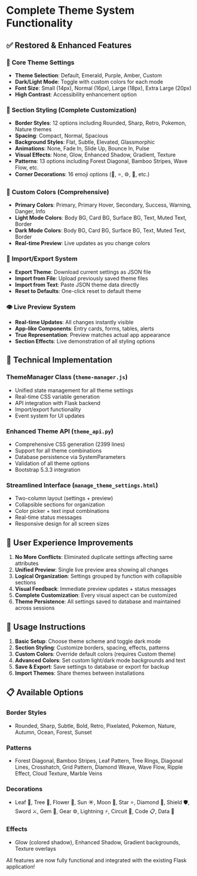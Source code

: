 # Complete Theme System Functionality

## ✅ Restored & Enhanced Features

### 🎨 **Core Theme Settings**
- **Theme Selection**: Default, Emerald, Purple, Amber, Custom
- **Dark/Light Mode**: Toggle with custom colors for each mode
- **Font Size**: Small (14px), Normal (16px), Large (18px), Extra Large (20px)
- **High Contrast**: Accessibility enhancement option

### 🎯 **Section Styling (Complete Customization)**
- **Border Styles**: 12 options including Rounded, Sharp, Retro, Pokemon, Nature themes
- **Spacing**: Compact, Normal, Spacious
- **Background Styles**: Flat, Subtle, Elevated, Glassmorphic
- **Animations**: None, Fade In, Slide Up, Bounce In, Pulse
- **Visual Effects**: None, Glow, Enhanced Shadow, Gradient, Texture
- **Patterns**: 13 options including Forest Diagonal, Bamboo Stripes, Wave Flow, etc.
- **Corner Decorations**: 16 emoji options (🍃, ⭐, ⚙️, 💎, etc.)

### 🎨 **Custom Colors (Comprehensive)**
- **Primary Colors**: Primary, Primary Hover, Secondary, Success, Warning, Danger, Info
- **Light Mode Colors**: Body BG, Card BG, Surface BG, Text, Muted Text, Border
- **Dark Mode Colors**: Body BG, Card BG, Surface BG, Text, Muted Text, Border
- **Real-time Preview**: Live updates as you change colors

### 🔄 **Import/Export System**
- **Export Theme**: Download current settings as JSON file
- **Import from File**: Upload previously saved theme files
- **Import from Text**: Paste JSON theme data directly
- **Reset to Defaults**: One-click reset to default theme

### 👁️ **Live Preview System**
- **Real-time Updates**: All changes instantly visible
- **App-like Components**: Entry cards, forms, tables, alerts
- **True Representation**: Preview matches actual app appearance
- **Section Effects**: Live demonstration of all styling options

## 🔧 **Technical Implementation**

### **ThemeManager Class** (`theme-manager.js`)
- Unified state management for all theme settings
- Real-time CSS variable generation
- API integration with Flask backend
- Import/export functionality
- Event system for UI updates

### **Enhanced Theme API** (`theme_api.py`)
- Comprehensive CSS generation (2399 lines)
- Support for all theme combinations
- Database persistence via SystemParameters
- Validation of all theme options
- Bootstrap 5.3.3 integration

### **Streamlined Interface** (`manage_theme_settings.html`)
- Two-column layout (settings + preview)
- Collapsible sections for organization
- Color picker + text input combinations
- Real-time status messages
- Responsive design for all screen sizes

## 🎯 **User Experience Improvements**

1. **No More Conflicts**: Eliminated duplicate settings affecting same attributes
2. **Unified Preview**: Single live preview area showing all changes
3. **Logical Organization**: Settings grouped by function with collapsible sections
4. **Visual Feedback**: Immediate preview updates + status messages
5. **Complete Customization**: Every visual aspect can be customized
6. **Theme Persistence**: All settings saved to database and maintained across sessions

## 🚀 **Usage Instructions**

1. **Basic Setup**: Choose theme scheme and toggle dark mode
2. **Section Styling**: Customize borders, spacing, effects, patterns
3. **Custom Colors**: Override default colors (requires Custom theme)
4. **Advanced Colors**: Set custom light/dark mode backgrounds and text
5. **Save & Export**: Save settings to database or export for backup
6. **Import Themes**: Share themes between installations

## 📋 **Available Options**

### Border Styles
- Rounded, Sharp, Subtle, Bold, Retro, Pixelated, Pokemon, Nature, Autumn, Ocean, Forest, Sunset

### Patterns  
- Forest Diagonal, Bamboo Stripes, Leaf Pattern, Tree Rings, Diagonal Lines, Crosshatch, Grid Pattern, Diamond Weave, Wave Flow, Ripple Effect, Cloud Texture, Marble Veins

### Decorations
- Leaf 🍃, Tree 🌲, Flower 🌸, Sun ☀️, Moon 🌙, Star ⭐, Diamond 💎, Shield 🛡️, Sword ⚔️, Gem 💠, Gear ⚙️, Lightning ⚡, Circuit 🔌, Code 📋, Data 💾

### Effects
- Glow (colored shadow), Enhanced Shadow, Gradient backgrounds, Texture overlays

All features are now fully functional and integrated with the existing Flask application!
